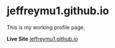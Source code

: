 # jeffreymu1.github.io

This is my working profile page.

**Live Site** [jeffreymu1.github.io](https://jeffreymu1.github.io)